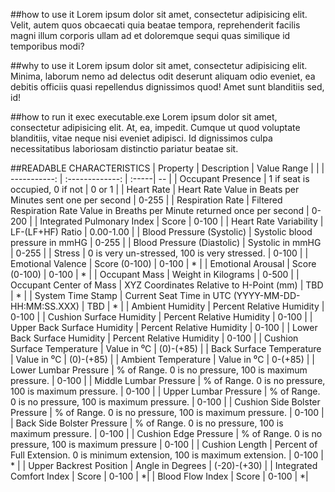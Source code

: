 ##how to use it
Lorem ipsum dolor sit amet, consectetur adipisicing elit. Velit, autem quos obcaecati quia beatae tempora, reprehenderit facilis magni illum corporis ullam ad et doloremque sequi quas similique id temporibus modi?

##why to use it
Lorem ipsum dolor sit amet, consectetur adipisicing elit. Minima, laborum nemo ad delectus odit deserunt aliquam odio eveniet, ea debitis officiis quasi repellendus dignissimos quod! Amet sunt blanditiis sed, id!

##how to run it
    exec executable.exe
Lorem ipsum dolor sit amet, consectetur adipisicing elit. At, ea, impedit. Cumque ut quod voluptate blanditiis, vitae neque nisi eveniet adipisci. Id dignissimos culpa necessitatibus laboriosam distinctio pariatur beatae sit.

##READABLE CHARACTERISTICS
|  Property  | Description   | Value Range  | |
| -----------: | :-------------: | :-----| -- |
| Occupant Presence |  1 if seat is occupied, 0 if not | 0 or 1 |
| Heart Rate  | Heart Rate Value in Beats per Minutes sent one per second  | 0-255 |
| Respiration Rate | Filtered Respiration Rate Value in Breaths per Minute returned once per second | 0-200 |
| Integrated Pulmonary Index | Score | 0-100 |
| Heart Rate Variability | LF-(LF+HF) Ratio | 0.00-1.00 |
| Blood Pressure (Systolic) | Systolic blood pressure in mmHG | 0-255 |
| Blood Pressure (Diastolic) | Systolic in mmHG | 0-255 |
| Stress | 0 is very un-stressed, 100 is very stressed. | 0-100 |
| Emotional Valence | Score (0-100) | 0-100 | * |
| Emotional Arousal | Score (0-100) | 0-100 | * |
| Occupant Mass | Weight in Kilograms | 0-500 |
| Occupant Center of Mass | XYZ Coordinates Relative to H-Point (mm) | TBD | * |
| System Time Stamp | Current Seat Time in UTC (YYYY-MM-DD-HH:MM:SS.XXX) | TBD | * |
| Ambient Humidity | Percent Relative Humidity | 0-100 |
| Cushion Surface Humidity | Percent Relative Humidity | 0-100 |
| Upper Back Surface Humidity  | Percent Relative Humidity | 0-100 |
| Lower Back Surface Humidity | Percent Relative Humidity | 0-100 |
| Cushion Surface Temperature | Value in ⁰C | (0)-(+85) |
| Back Surface Temperature | Value in ⁰C | (0)-(+85) |
| Ambient Temperature | Value in ⁰C | 0-(+85) |
| Lower Lumbar Pressure | % of Range. 0 is no pressure, 100 is maximum pressure. | 0-100 |
| Middle Lumbar Pressure | % of Range. 0 is no pressure, 100 is maximum pressure. | 0-100 |
| Upper Lumbar Pressure | % of Range. 0 is no pressure, 100 is maximum pressure. | 0-100 |
| Cushion Side Bolster Pressure | % of Range. 0 is no pressure, 100 is maximum pressure. | 0-100 |
| Back Side Bolster Pressure | % of Range. 0 is no pressure, 100 is maximum pressure. | 0-100 |
| Cushion Edge Pressure | % of Range. 0 is no pressure, 100 is maximum pressure | 0-100 |
| Cushion Length | Percent of Full Extension. 0 is minimum extension, 100 is maximum extension. | 0-100 | * |
| Upper Backrest Position | Angle in Degrees | (-20)-(+30) |
| Integrated Comfort Index | Score | 0-100 | *|
| Blood Flow Index | Score | 0-100 | *| 


